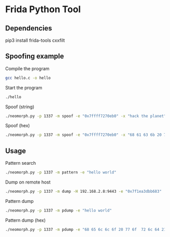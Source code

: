 # Frida Python Tool



## Dependencies
pip3 install frida-tools cxxfilt



## Spoofing example
Compile the program
```sh
gcc hello.c -o hello
```
Start the program
```sh
./hello
```
Spoof (string)
```sh
./neomorph.py -p 1337 -m spoof -e "0x7ffff7270eb0" -x "hack the planet"
```
Spoof (hex)
```sh
./neomorph.py -p 1337 -m spoof -e "0x7ffff7270eb0" -x "68 61 63 6b 20 74 68 65  20 70 6c 61 6e 65 74 00"
```


## Usage
Pattern search
```sh
./neomorph.py -p 1337 -m pattern -e "hello world"
```

Dump on remote host
```sh
./neomorph.py -p 1337 -m dump -H 192.168.2.8:9443 -e "0x7f1ea3dbb683"
```

Pattern dump
```sh
./neomorph.py -p 1337 -m pdump -e "hello world"
```

Pattern dump (hex)
```sh
./neomorph.py -p 1337 -m pdump -e "68 65 6c 6c 6f 20 77 6f  72 6c 64 21 21 21 21 00"
```
